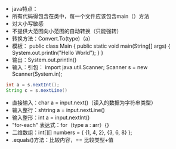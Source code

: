 - java特点：
- 所有代码得包含在类中，每一个文件应该包含main（）方法
- 对大小写敏感
- 不提供大范围向小范围的自动转换（只能强转）
- 转换方法：Convert.To(type)（a）
- 模板：
public class Main {
  public static void main(String[] args) {
    System.out.println("Hello World");
  }
}
- 输出：System.out.println()
- 输入：引包：
import java.util.Scanner;
Scanner s = new Scanner(System.in);
```java
 int a = s.nextInt();  
 String c = s.nextLine()
```
- 直接输入：char a = input.next()（读入的数据为字符串类型）
- 输入整行：shtring a = input.nextLine()
- 输入整形：int a = input.nextInt()
- "for-each" 表达式：for（type a : arr）{}
- 二维数组：int\[\]\[\] numbers = { {1, 4, 2}, {3, 6, 8} };
- .equals()方法：比较内容，== 比较类型+值